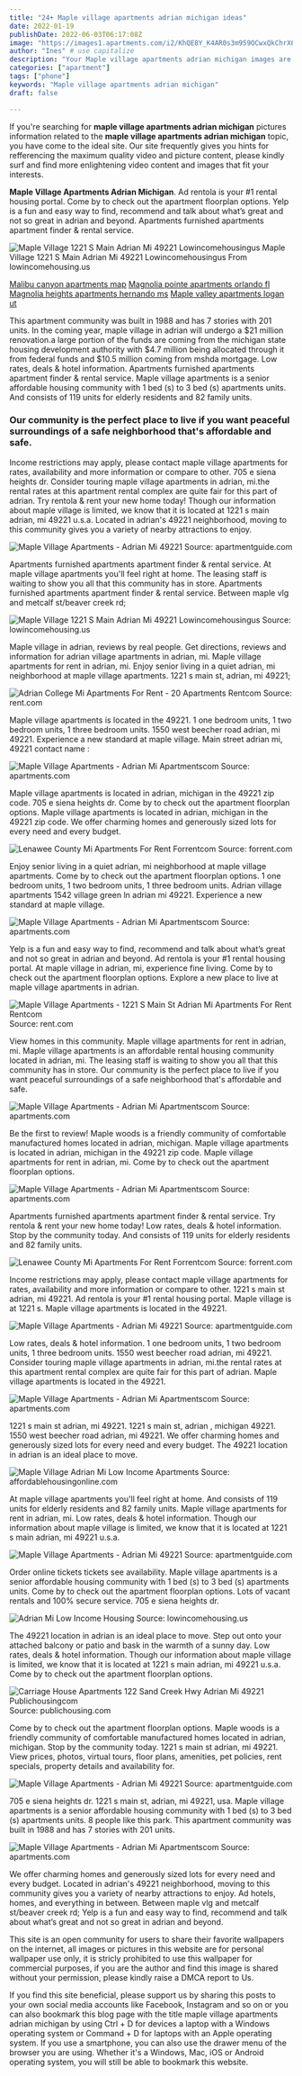 ```yaml
---
title: "24+ Maple village apartments adrian michigan ideas"
date: 2022-01-19
publishDate: 2022-06-03T06:17:08Z
image: "https://images1.apartments.com/i2/KhQE8Y_K4AR0s3m959OCwxQkChrX6XnKCMYtGVv0oAM/117/maple-village-apartments-adrian-mi-building-photo.jpg"
author: "Ines" # use capitalize
description: "Your Maple village apartments adrian michigan images are ready. Maple village apartments adrian michigan are a topic that is being searched for and liked by netizens today. You can Get the Maple village apartments adrian michigan files here. Find and Download all royalty-free images."
categories: ["apartment"]
tags: ["phone"]
keywords: "Maple village apartments adrian michigan"
draft: false

---
```


If you're searching for **maple village apartments adrian michigan** pictures information related to the **maple village apartments adrian michigan** topic, you have come to the ideal  site.  Our site frequently  gives you  hints  for refferencing  the maximum  quality video and picture  content, please kindly surf and find more enlightening video content and images  that fit your interests.

**Maple Village Apartments Adrian Michigan**. Ad rentola is your #1 rental housing portal. Come by to check out the apartment floorplan options. Yelp is a fun and easy way to find, recommend and talk about what’s great and not so great in adrian and beyond. Apartments furnished apartments apartment finder &amp; rental service.

![Maple Village 1221 S Main Adrian Mi 49221 Lowincomehousingus](https://www.lowincomehousing.us/gallery/46159_1621228957.png "Maple Village 1221 S Main Adrian Mi 49221 Lowincomehousingus")
Maple Village 1221 S Main Adrian Mi 49221 Lowincomehousingus From lowincomehousing.us

[Malibu canyon apartments map](/malibu-canyon-apartments-map/)
[Magnolia pointe apartments orlando fl](/magnolia-pointe-apartments-orlando-fl/)
[Magnolia heights apartments hernando ms](/magnolia-heights-apartments-hernando-ms/)
[Maple valley apartments logan ut](/maple-valley-apartments-logan-ut/)

This apartment community was built in 1988 and has 7 stories with 201 units. In the coming year, maple village in adrian will undergo a $21 million renovation.a large portion of the funds are coming from the michigan state housing development authority with $4.7 million being allocated through it from federal funds and $10.5 million coming from mshda mortgage. Low rates, deals &amp; hotel information. Apartments furnished apartments apartment finder &amp; rental service. Maple village apartments is a senior affordable housing community with 1 bed (s) to 3 bed (s) apartments units. And consists of 119 units for elderly residents and 82 family units.

### Our community is the perfect place to live if you want peaceful surroundings of a safe neighborhood that&#039;s affordable and safe.

Income restrictions may apply, please contact maple village apartments for rates, availability and more information or compare to other. 705 e siena heights dr. Consider touring maple village apartments in adrian, mi.the rental rates at this apartment rental complex are quite fair for this part of adrian. Try rentola &amp; rent your new home today! Though our information about maple village is limited, we know that it is located at 1221 s main adrian, mi 49221 u.s.a. Located in adrian&#039;s 49221 neighborhood, moving to this community gives you a variety of nearby attractions to enjoy.


![Maple Village Apartments - Adrian Mi 49221](https://rentpath-res.cloudinary.com/$img_current/t_3x2_jpg_xl/524081ca82e568f1f0c19630fad1dfa3 "Maple Village Apartments - Adrian Mi 49221")
Source: apartmentguide.com

Apartments furnished apartments apartment finder &amp; rental service. At maple village apartments you&#039;ll feel right at home. The leasing staff is waiting to show you all that this community has in store. Apartments furnished apartments apartment finder &amp; rental service. Between maple vlg and metcalf st/beaver creek rd;

![Maple Village 1221 S Main Adrian Mi 49221 Lowincomehousingus](https://www.lowincomehousing.us/gallery/46159_1621228957.png "Maple Village 1221 S Main Adrian Mi 49221 Lowincomehousingus")
Source: lowincomehousing.us

Maple village in adrian, reviews by real people. Get directions, reviews and information for adrian village apartments in adrian, mi. Maple village apartments for rent in adrian, mi. Enjoy senior living in a quiet adrian, mi neighborhood at maple village apartments. 1221 s main st, adrian, mi 49221;

![Adrian College Mi Apartments For Rent - 20 Apartments Rentcom](https://rentpath-res.cloudinary.com/t_rp,cs_tinysrgb,fl_force_strip,w_400,h_240,c_fill,q_auto:low,dpr_1.0/e_unsharp_mask:50/5c80189856778250ad510fa58bf976bf "Adrian College Mi Apartments For Rent - 20 Apartments Rentcom")
Source: rent.com

Maple village apartments is located in the 49221. 1 one bedroom units, 1 two bedroom units, 1 three bedroom units. 1550 west beecher road adrian, mi 49221. Experience a new standard at maple village. Main street adrian mi, 49221 contact name :

![Maple Village Apartments - Adrian Mi Apartmentscom](https://images1.apartments.com/i2/r0BhFQpOoPYcIPSo18LiQJ4kbpV6B6rSdLFqiba0e-M/117/maple-village-apartments-adrian-mi-building-photo.jpg "Maple Village Apartments - Adrian Mi Apartmentscom")
Source: apartments.com

Maple village apartments is located in adrian, michigan in the 49221 zip code. 705 e siena heights dr. Come by to check out the apartment floorplan options. Maple village apartments is located in adrian, michigan in the 49221 zip code. We offer charming homes and generously sized lots for every need and every budget.

![Lenawee County Mi Apartments For Rent Forrentcom](https://images1.forrent.com/i2/eZWZe0a73PugEag5dGNn7JKJ0_UWSwD49djc2lvVdYE/117/image.jpg "Lenawee County Mi Apartments For Rent Forrentcom")
Source: forrent.com

Enjoy senior living in a quiet adrian, mi neighborhood at maple village apartments. Come by to check out the apartment floorplan options. 1 one bedroom units, 1 two bedroom units, 1 three bedroom units. Adrian village apartments 1542 village green ln adrian mi 49221. Experience a new standard at maple village.

![Maple Village Apartments - Adrian Mi Apartmentscom](https://images1.apartments.com/i2/6TKYnQE7LUzfYcfSIDSs8H01FiO56P0g7RDIMB-pk24/117/maple-village-apartments-adrian-mi-building-photo.jpg "Maple Village Apartments - Adrian Mi Apartmentscom")
Source: apartments.com

Yelp is a fun and easy way to find, recommend and talk about what’s great and not so great in adrian and beyond. Ad rentola is your #1 rental housing portal. At maple village in adrian, mi, experience fine living. Come by to check out the apartment floorplan options. Explore a new place to live at maple village apartments in adrian.

![Maple Village Apartments - 1221 S Main St Adrian Mi Apartments For Rent Rentcom](https://rentpath-res.cloudinary.com/$img_current/t_3x2_jpg_xl/t_unpaid/d0f40e39b1a680d08897bbd1deba3870 "Maple Village Apartments - 1221 S Main St Adrian Mi Apartments For Rent Rentcom")
Source: rent.com

View homes in this community. Maple village apartments for rent in adrian, mi. Maple village apartments is an affordable rental housing community located in adrian, mi. The leasing staff is waiting to show you all that this community has in store. Our community is the perfect place to live if you want peaceful surroundings of a safe neighborhood that&#039;s affordable and safe.

![Maple Village Apartments - Adrian Mi Apartmentscom](https://images1.apartments.com/i2/77zzrWasAgQxfJgf3N9McpMxg5_epfaIo38nmfxIUSg/111/maple-village-apartments-adrian-mi-primary-photo.jpg "Maple Village Apartments - Adrian Mi Apartmentscom")
Source: apartments.com

Be the first to review! Maple woods is a friendly community of comfortable manufactured homes located in adrian, michigan. Maple village apartments is located in adrian, michigan in the 49221 zip code. Maple village apartments for rent in adrian, mi. Come by to check out the apartment floorplan options.

![Maple Village Apartments - Adrian Mi Apartmentscom](https://images1.apartments.com/i2/NBdl9yrrYJ-WX_gbyEWwfWlwM4iuVO4bVkMgiiTaj1s/117/maple-village-apartments-adrian-mi-building-photo.jpg "Maple Village Apartments - Adrian Mi Apartmentscom")
Source: apartments.com

Apartments furnished apartments apartment finder &amp; rental service. Try rentola &amp; rent your new home today! Low rates, deals &amp; hotel information. Stop by the community today. And consists of 119 units for elderly residents and 82 family units.

![Lenawee County Mi Apartments For Rent Forrentcom](https://images1.forrent.com/i2/QG3DtoYr5eMHkVdgei0HRRSX4LTibju6xC92Luf49jg/117/image.jpg "Lenawee County Mi Apartments For Rent Forrentcom")
Source: forrent.com

Income restrictions may apply, please contact maple village apartments for rates, availability and more information or compare to other. 1221 s main st adrian, mi 49221. Ad rentola is your #1 rental housing portal. Maple village is at 1221 s. Maple village apartments is located in the 49221.

![Maple Village Apartments - Adrian Mi 49221](https://rentpath-res.cloudinary.com/$img_current/t_3x2_webp_xl/t_unpaid/373f1dd1dd803444a8a3ee8c07f5ce5f "Maple Village Apartments - Adrian Mi 49221")
Source: apartmentguide.com

Low rates, deals &amp; hotel information. 1 one bedroom units, 1 two bedroom units, 1 three bedroom units. 1550 west beecher road adrian, mi 49221. Consider touring maple village apartments in adrian, mi.the rental rates at this apartment rental complex are quite fair for this part of adrian. Maple village apartments is located in the 49221.

![Maple Village Apartments - Adrian Mi Apartmentscom](https://images1.apartments.com/i2/PN7Itp-KlT7O6Jxgpd7dgGAxWyNcMGywLmE21vDdWIg/115/first-housing-corporation-logo.jpg "Maple Village Apartments - Adrian Mi Apartmentscom")
Source: apartments.com

1221 s main st adrian, mi 49221. 1221 s main st, adrian , michigan 49221. 1550 west beecher road adrian, mi 49221. We offer charming homes and generously sized lots for every need and every budget. The 49221 location in adrian is an ideal place to move.

![Maple Village Adrian Mi Low Income Apartments](https://s3.amazonaws.com/images.apartmentsmart.com/10089003/36834181.jpg "Maple Village Adrian Mi Low Income Apartments")
Source: affordablehousingonline.com

At maple village apartments you&#039;ll feel right at home. And consists of 119 units for elderly residents and 82 family units. Maple village apartments for rent in adrian, mi. Low rates, deals &amp; hotel information. Though our information about maple village is limited, we know that it is located at 1221 s main adrian, mi 49221 u.s.a.

![Maple Village Apartments - Adrian Mi 49221](https://rentpath-res.cloudinary.com/$img_current/t_3x2_webp_xl/t_unpaid/b1c85ddf7d4d1e12b9e02cbf74c56526 "Maple Village Apartments - Adrian Mi 49221")
Source: apartmentguide.com

Order online tickets tickets see availability. Maple village apartments is a senior affordable housing community with 1 bed (s) to 3 bed (s) apartments units. Come by to check out the apartment floorplan options. Lots of vacant rentals and 100% secure service. 705 e siena heights dr.

![Adrian Mi Low Income Housing](https://www.lowincomehousing.us/gallery/124346_sand-creek-apartments_rpz.jpg "Adrian Mi Low Income Housing")
Source: lowincomehousing.us

The 49221 location in adrian is an ideal place to move. Step out onto your attached balcony or patio and bask in the warmth of a sunny day. Low rates, deals &amp; hotel information. Though our information about maple village is limited, we know that it is located at 1221 s main adrian, mi 49221 u.s.a. Come by to check out the apartment floorplan options.

![Carriage House Apartments 122 Sand Creek Hwy Adrian Mi 49221 Publichousingcom](https://www.publichousing.com/gallery/170826_carriage_house_apartments_xoq.jpg "Carriage House Apartments 122 Sand Creek Hwy Adrian Mi 49221 Publichousingcom")
Source: publichousing.com

Come by to check out the apartment floorplan options. Maple woods is a friendly community of comfortable manufactured homes located in adrian, michigan. Stop by the community today. 1221 s main st adrian, mi 49221. View prices, photos, virtual tours, floor plans, amenities, pet policies, rent specials, property details and availability for.

![Maple Village Apartments - Adrian Mi 49221](https://rentpath-res.cloudinary.com/$img_current/t_3x2_webp_xl/t_unpaid/c9c7814b0782cd393f344802921cac66 "Maple Village Apartments - Adrian Mi 49221")
Source: apartmentguide.com

705 e siena heights dr. 1221 s main st, adrian, mi 49221, usa. Maple village apartments is a senior affordable housing community with 1 bed (s) to 3 bed (s) apartments units. 8 people like this park. This apartment community was built in 1988 and has 7 stories with 201 units.

![Maple Village Apartments - Adrian Mi Apartmentscom](https://images1.apartments.com/i2/KhQE8Y_K4AR0s3m959OCwxQkChrX6XnKCMYtGVv0oAM/117/maple-village-apartments-adrian-mi-building-photo.jpg "Maple Village Apartments - Adrian Mi Apartmentscom")
Source: apartments.com

We offer charming homes and generously sized lots for every need and every budget. Located in adrian&#039;s 49221 neighborhood, moving to this community gives you a variety of nearby attractions to enjoy. Ad hotels, homes, and everything in between. Between maple vlg and metcalf st/beaver creek rd; Yelp is a fun and easy way to find, recommend and talk about what’s great and not so great in adrian and beyond.

This site is an open community for users to share their favorite wallpapers on the internet, all images or pictures in this website are for personal wallpaper use only, it is stricly prohibited to use this wallpaper for commercial purposes, if you are the author and find this image is shared without your permission, please kindly raise a DMCA report to Us.

If you find this site beneficial, please support us by sharing this posts to your own social media accounts like Facebook, Instagram and so on or you can also bookmark this blog page with the title maple village apartments adrian michigan by using Ctrl + D for devices a laptop with a Windows operating system or Command + D for laptops with an Apple operating system. If you use a smartphone, you can also use the drawer menu of the browser you are using. Whether it's a Windows, Mac, iOS or Android operating system, you will still be able to bookmark this website.
